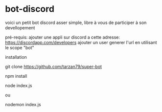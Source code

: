 # bot-discord
voici un petit bot discord asser simple, libre à vous de participer à son devellopement

pré-requis: 
ajouter une appli sur discord a cette adresse: https://discordapp.com/developers
ajouter un user
generer l'url en utilisant le scope "bot"

installation

git clone https://github.com/tarzan79/super-bot

npm install

node index.js

ou

nodemon index.js